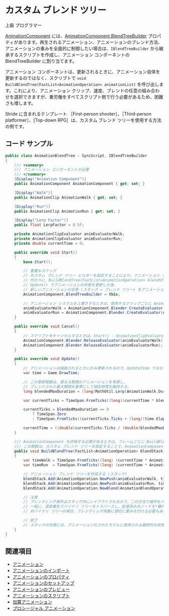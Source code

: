 # カスタム ブレンド ツリー

<span class="badge text-bg-primary">上級</span>
<span class="badge text-bg-success">プログラマー</span>

[AnimationComponent](xref:Stride.Engine.AnimationComponent) には、[AnimationComponent.BlendTreeBuilder](xref:Stride.Engine.AnimationComponent#Stride_Engine_AnimationComponent_BlendTreeBuilder) プロパティがあります。再生されるアニメーション、アニメーションのブレンド方法、アニメーションの重みを全面的に制御したい場合は、`IBlendTreeBuilder` から継承するスクリプトを作成し、アニメーション コンポーネントの BlendTreeBuilder に割り当てます。

アニメーション コンポーネントは、更新されるときに、アニメーション自体を更新するのではなく、スクリプトで `void BuildBlendTree(FastList<AnimationOperation> animationList)` を呼び出します。これにより、アニメーション クリップ、速度、ブレンドの任意の組み合わせを選択できますが、重労働をすべてスクリプト側で行う必要があるため、困難さも増します。

Stride に含まれるテンプレート ［First-person shooter］、［Third-person platformer］、[Top-down RPG］は、カスタム ブレンド ツリーを使用する方法の例です。

## コード サンプル

```cs
public class AnimationBlendTree : SyncScript, IBlendTreeBuilder
{
    /// <summary>
    /// アニメーション コンポーネントが必要
    /// </summary>
    [Display("Animation Component")]
    public AnimationComponent AnimationComponent { get; set; }

    [Display("Walk")]
    public AnimationClip AnimationWalk { get; set; }

    [Display("Run")]
    public AnimationClip AnimationRun { get; set; }

    [Display("Lerp Factor")]
    public float LerpFactor = 0.5f;

    private AnimationClipEvaluator animEvaluatorWalk;
    private AnimationClipEvaluator animEvaluatorRun;
    private double currentTime = 0;

    public override void Start()
    {
        base.Start();

        // 重要なステップ
        // カスタム ブレンド ツリー ビルダーを設定することにより、アニメーション システムの既定の動作を上書きできる。
        // 代わりに、BuildBlendTree(FastList<AnimationOperation> blendStack) がフレームごとに呼び出される。
        // Update() でアニメーションの状態を更新した後、
        // 新しいアニメーションの状態 (スタック = ブレンド ツリー) をアニメーション システムに渡す必要がある。
        AnimationComponent.BlendTreeBuilder = this;

        // アニメーション システムを上書きするときは、使用するクリップごとに AnimationClipEvaluator を作成する必要がある。
        animEvaluatorWalk = AnimationComponent.Blender.CreateEvaluator(AnimationWalk);
        animEvaluatorRun = AnimationComponent.Blender.CreateEvaluator(AnimationRun);
    }

    public override void Cancel()
    {
        // スクリプトをキャンセルするときは、Start() - AnimationClipEvaluators で作成されたすべてのアニメーション リソースを忘れずに解放する。
        AnimationComponent.Blender.ReleaseEvaluator(animEvaluatorWalk);
        AnimationComponent.Blender.ReleaseEvaluator(animEvaluatorRun);
    }

    public override void Update()
    {
        // アニメーションは描画されるときにのみ更新されるので、UpdateTime ではなく DrawTime を使用する。
        var time = Game.DrawTime;

        // この更新関数は、異なる期間のアニメーションを考慮し、
        // ブレンドされた最大期間を基準にして現在時間を維持する。
        long blendedMaxDuration = (long)MathUtil.Lerp(AnimationWalk.Duration.Ticks, AnimationRun.Duration.Ticks, LerpFactor);

        var currentTicks = TimeSpan.FromTicks((long)(currentTime * blendedMaxDuration));

        currentTicks = blendedMaxDuration == 0
            ? TimeSpan.Zero
            : TimeSpan.FromTicks((currentTicks.Ticks + (long)(time.Elapsed.Ticks)) % blendedMaxDuration);

        currentTime = ((double)currentTicks.Ticks / (double)blendedMaxDuration);
    }

    /// AnimationComponent を評価する必要があるときは、フレームごとに BuildBlendTree がアニメーション システムから呼び出される。
    /// この関数は、カスタム ブレンド ツリーを設定することで、AnimationComponent の既定の動作を上書きする。
    public void BuildBlendTree(FastList<AnimationOperation> blendStack)
    {
        var timeWalk = TimeSpan.FromTicks((long) (currentTime * AnimationWalk.Duration.Ticks));
        var timeRun  = TimeSpan.FromTicks((long) (currentTime * AnimationRun.Duration.Ticks));

        // アニメーション ブレンド ツリーを作成する (スタック)
        blendStack.Add(AnimationOperation.NewPush(animEvaluatorWalk, timeWalk));    // 指定された時間に評価されるようにアニメーションの状態をプッシュする。
        blendStack.Add(AnimationOperation.NewPush(animEvaluatorRun, timeRun));      // 指定された時間に評価されるように別のアニメーションの状態をプッシュする。
        blendStack.Add(AnimationOperation.NewBlend(AnimationBlendOperation.LinearBlend, LerpFactor));   // 最後の 2 つの状態をポップして、係数とブレンドし、結果をプッシュして戻す。

        // 注意
        // ブレンディング操作はスタック内にレイアウトされるので、この方法で操作をパックする必要がある。
        // 一般に、深度優先でバイナリ ツリーをトラバースし、処理済みのノードを*離れる*ときに操作を追加することで十分である。
        // 非バイナリ ツリーの場合、ブレンディング係数に適切に重みを付ける必要もある。

        // 終了
        // スタックの先頭には、アニメーション化されたモデルに使用される最終的な状態が含まれるようになっている。
    }
}
```

## 関連項目

* [アニメーション](index.md)
* [アニメーションのインポート](import-animations.md)
* [アニメーションのプロパティ](animation-properties.md)
* [アニメーションのセットアップ](set-up-animations.md)
* [アニメーションのプレビュー](preview-animations.md)
* [アニメーションのスクリプト](animation-scripts.md)
* [加算アニメーション](additive-animation.md)
* [プロシージャル アニメーション](procedural-animation.md)
